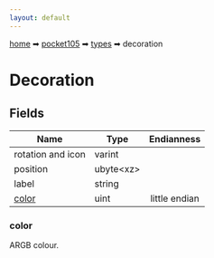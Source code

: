 ```yaml
---
layout: default
---
```


[home](/) ➡ [pocket105](/protocol/pocket105) ➡ [types](/protocol/pocket105/types) ➡ decoration

# Decoration

## Fields

Name | Type | Endianness
---|---|:---:
rotation and icon | varint | 
position | ubyte&lt;xz&gt; | 
label | string | 
[color](#color) | uint | little endian

### color

ARGB colour.

